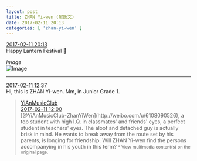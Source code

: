 ```yaml
---
layout: post
title: ZHAN Yi-wen (展逸文)
date: 2017-02-11 20:13
categories: [ 'zhan-yi-wen' ]
---
```


<div class="weibo-info">
  <a href="http://weibo.com/6108090526/Ev1FqslwU">2017-02-11 20:13</a>
</div>
Happy Lantern Festival 🏮

<!-- more -->

*Image*  
![Image](http://wx3.sinaimg.cn/mw690/006FmVn8gy1fcmsi31r9jj30ef0jy400.jpg)

---

<div class="weibo-info">
  <a href="http://weibo.com/6108090526/Ev1FqslwU">2017-02-11 12:37</a>
</div>
Hi, this is ZHAN Yi-wen. Mm, in Junior Grade 1.

> <div class="weibo-post-name">
>   <a href="http://weibo.com/u/6094546964">YiAnMusicClub</a>
> </div>
> <div class="weibo-info">
>   <a href="http://weibo.com/6094546964/Ev1qkyPtk">2017-02-11 12:00</a>
> </div>  
> [@YiAnMusicClub-ZhanYiWen](http://weibo.com/u/6108090526), a top student with high I.Q. in classmates' and friends' eyes, a perfect student in teachers' eyes. The aloof and detached guy is actually brisk in mind. He wants to break away from the route set by his parents, is longing for friendship. Will ZHAN Yi-wen find the persons accompanying in his youth in this term?  
> <small>* View multimedia content(s) on the original page.</small>

